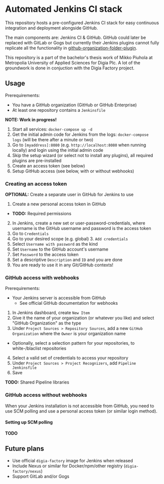 # Automated Jenkins CI stack

This repository hosts a pre-configured Jenkins CI stack for easy
continuous integration and deployment alongside GitHub.

The main components are: Jenkins CI & GitHub. GitHub could later
be replaced with GitLab or Gogs but currently their Jenkins plugins
cannot fully replicate all the functionality in
[github-organization-folder-plugin](https://github.com/jenkinsci/github-organization-folder-plugin).

This repository is a part of the bachelor's thesis work of
Mikko Piuhola at Metropolia University of Applied Sciences for Digia Plc.
A lot of the groundwork is done in conjuction with the Digia Factory project.

## Usage

Prerequirements:
- You have a GitHub organization (GitHub or GitHub Enterprise)
- At least one repository contains a `Jenkinsfile`

**NOTE: Work in progress!**

1. Start all services: `docker-compose up -d`
2. Get the initial admin code for Jenkins from the logs:
`docker-compose logs` (will be there after a minute or two)
3. Go to `[myaddress]:8080` (e.g. `http://localhost:8080` when running locally)
and login using the initial admin code
4. Skip the setup wizard (or select not to install any plugins),
all required plugins are pre-installed
5. Create an access token (see below)
6. Setup GitHub access (see below, with or without webhooks)

### Creating an access token

**OPTIONAL:** Create a separate user in GitHub for Jenkins to use

1. Create a new personal access token in GitHub
  - **TODO:** Required permissions
2. In Jenkins, create a new set or user-password-credentials,
where username is the GitHub username and password is the access token
  1. Go to `Credentials`
  2. Go to your desired scope (e.g. global)
  3. `Add credentials`
  4. Select `Username with password` as the kind
  5. Set `Username` to the GitHub account's username
  6. Set `Password` to the access token
  7. Set a descriptive `Description` and `ID` and you are done
3. You are ready to use it in any Git/GitHub contexts!

### GitHub access with webhooks

Prerequirements:
- Your Jenkins server is accessible from GitHub
  - See official GitHub documentation for webhooks

1. In Jenkins dashboard, create `New Item`
2. Give it the name of your organization (or whatever you like)
and select "GitHub Organization" as the type
3. Under `Project Sources > Repository Sources`, add a new `GitHub Organization`
where the `Owner` is your organization name
  - Optionally, select a selection pattern for your repositories,
  to white-/blaclist repositories
4. Select a valid set of credentials to access your repository
5. Under `Project Sources > Project Recognizers`, add `Pipeline Jenkinsfile`
6. Save

**TODO:** Shared Pipeline libraries

### GitHub access without webhooks

When your Jenkins installation is not accessible from GitHub,
you need to use SCM polling and use a personal access token
(or similar login method).

#### Setting up SCM polling

**TODO**

## Future plans

- Use official `digia-factory` image for Jenkins when released
- Include Nexus or similar for Docker/npm/other registry (`digia-factory/nexus`)
- Support GitLab and/or Gogs

